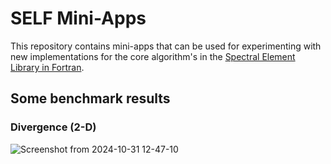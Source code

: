 # SELF Mini-Apps

This repository contains mini-apps that can be used for experimenting with new implementations for the core algorithm's in the [Spectral Element Library in Fortran](https://github.com/fluidnumerics/self).

## Some benchmark results

### Divergence (2-D)

![Screenshot from 2024-10-31 12-47-10](https://github.com/user-attachments/assets/758de07c-374b-4afb-b88f-9aa759349cc3)
